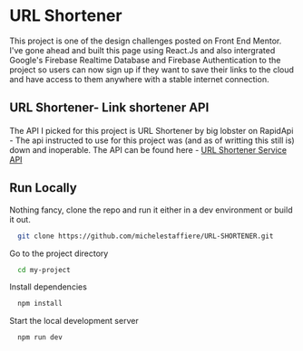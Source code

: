 # URL Shortener
This project is one of the design challenges posted on Front End Mentor.
I've gone ahead and built this page using React.Js and also intergrated Google's Firebase Realtime Database and Firebase Authentication to the project so users can now sign up if they want to save their links to the cloud and have access to them anywhere with a stable internet connection. 

## URL Shortener- Link shortener API
#### 
The API I picked for this project is URL Shortener by big lobster on RapidApi - The api instructed to use for this project was (and as of writting this still is) down and inoperable. 
The API can be found here - [URL Shortener Service API](https://rapidapi.com/BigLobster/api/url-shortener-service/)


## Run Locally

Nothing fancy, clone the repo and run it either in a dev environment or build it out.

```bash
  git clone https://github.com/michelestaffiere/URL-SHORTENER.git
```

Go to the project directory

```bash
  cd my-project
```

Install dependencies

```bash
  npm install
```

Start the local development server

```bash
  npm run dev 
```



